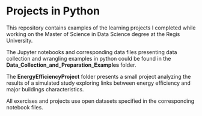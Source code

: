 # Projects in Python
This repository contains examples of the learning projects I completed while working on the Master of Science in Data Science degree at the Regis University.

The Jupyter notebooks and corresponding data files presenting data collection and wrangling examples in python could be found in the __Data_Collection_and_Preparation_Examples__  folder. 

The __EnergyEfficiencyProject__ folder presents a small project analyzing the results of a simulated study exploring links between energy efficiency and major buildings characteristics. 

All exercises and projects use open datasets specified in the corresponding notebook files.

